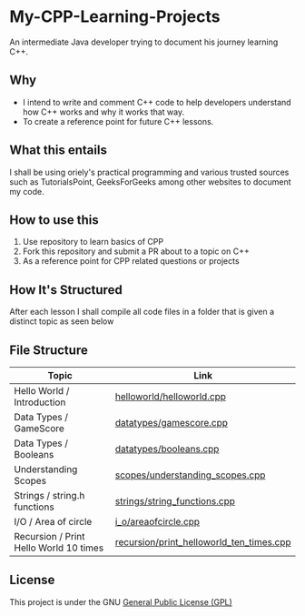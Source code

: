 # My-CPP-Learning-Projects
An intermediate Java developer trying to document his journey learning C++.

## Why
 - I intend to write and comment C++ code to help developers understand how C++ works and why it works that way.
 - To create a reference point for future C++ lessons.

## What this entails
I shall be using oriely's practical programming and various trusted sources such as TutorialsPoint, GeeksForGeeks among other websites to document my code.

## How to use this
1. Use repository to learn basics of CPP
2. Fork this repository and submit a PR about to a topic on C++
3. As a reference point for CPP related questions or projects

## How It's Structured
After each lesson I shall compile all code files in a folder that is given a distinct topic as seen below

## File Structure

**Topic** | **Link** |
-----|------|
Hello World / Introduction | [helloworld/helloworld.cpp](helloworld/helloworld.cpp) |
Data Types / GameScore | [datatypes/gamescore.cpp](datatypes/gamescore.cpp) |
Data Types / Booleans | [datatypes/booleans.cpp](datatypes/booleans.cpp) |
Understanding Scopes | [scopes/understanding_scopes.cpp](scopes/understanding_scopes.cpp) |
Strings / string.h functions | [strings/string_functions.cpp](strings/string_functions.cpp) |
I/O / Area of circle | [i_o/areaofcircle.cpp](i_o/areaofcircle.cpp) |
Recursion / Print Hello World 10 times | [recursion/print_helloworld_ten_times.cpp](recursion/print_helloworld_ten_times.cpp) |

## License

This project is under the GNU [General Public License (GPL)](LICENSE)
